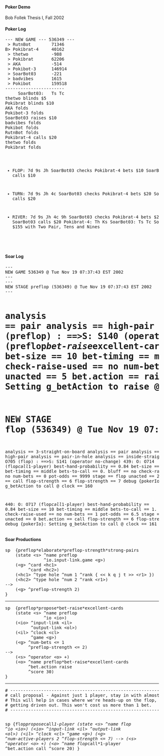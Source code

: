 #### Poker Demo

Bob Follek
Thesis I, Fall 2002<br>

<h4>Poker Log</h4>
<pre>
--- NEW GAME --- 536349 ---
 > RutnBot        71346
B> Pokibrat-4     40162
 > thetwo         -988
 > Pokibrat       62206
 > AKA            -514
 > Pokibot-3      146914
 > SoarBot03      -221
 > badvibes       1615
 > Pokibot        159518
-----------------------
     SoarBot03:   Ts Tc
thetwo blinds $5
Pokibrat blinds $10
AKA folds
Pokibot-3 folds
SoarBot03 raises $10
badvibes folds
Pokibot folds
RutnBot folds
Pokibrat-4 calls $20
thetwo folds
Pokibrat folds

 * FLOP:   7d 9s Jh
SoarBot03 checks
Pokibrat-4 bets $10
SoarBot03 calls $10

 * TURN:   7d 9s Jh 4c
SoarBot03 checks
Pokibrat-4 bets $20
SoarBot03 calls $20

 * RIVER:  7d 9s Jh 4c 9h
SoarBot03 checks
Pokibrat-4 bets $20
SoarBot03 calls $20
     Pokibrat-4:   Th Ks
     SoarBot03:   Ts Tc
SoarBot03 wins $155 with Two Pair, Tens and Nines
</pre>

<h4>Soar Log</h4>
<pre>
---
NEW GAME 536349 @ Tue Nov 19 07:37:43 EST 2002
---
---
NEW STAGE preflop (536349) @ Tue Nov 19 07:37:43 EST 2002
---

analysis == pair
analysis == high-pair
analysis == pair-in-hole
   434:    O: O699 (preflop)
      :    ==>S: S140 (operator no-change)
   436:       O: O704 (preflop*bet-raise*excellent-cards)
best-hand-probability == 0
bet-size == 10
bet-timing == middle
bets-to-call == 1.
bluff == no
check-raise-used == no
num-bets == 1
pot-odds == 1.5
stage == preflop
unacted == 5
bet.action == raise
preflop-strength == 2
debug {pokerIo}: Setting g_betAction to raise @ clock == 159
=============================================================
NEW STAGE flop (536349) @ Tue Nov 19 07:37:44 EST 2002
=============================================================

analysis == 3-straight-on-board
analysis == pair
analysis == high-pair
analysis == pair-in-hole
analysis == inside-straight
   437:    O: O705 (flop)
      :    ==>S: S141 (operator no-change)
   439:       O: O714 (flop*call*1-player)
best-hand-probability == 0.84
bet-size == 10
bet-timing == middle
bets-to-call == 0.
bluff == no
check-raise-used == no
num-bets == 0
pot-odds == 9999
stage == flop
unacted == 2
bet.action == call
flop-strength == 6
flop-strength == 7
debug {pokerIo}: Setting g_betAction to call @ clock == 160

   440:       O: O717 (flop*call*1-player)
best-hand-probability == 0.84
bet-size == 10
bet-timing == middle
bets-to-call == 1.
bluff == no
check-raise-used == no
num-bets == 1
pot-odds == 6.5
stage == flop
unacted == 0
bet.action == call
flop-strength == 6
flop-strength == 7
debug {pokerIo}: Setting g_betAction to call @ clock == 161
</pre>

<h4>Soar Productions</h4>

<pre>
sp  {preflop*elaborate*preflop-strength*strong-pairs
    (state &lt;s&gt; ^name preflop
               ^io.input-link.game &lt;g&gt;)
    (&lt;g&gt; ^card &lt;hc1&gt;
         ^card &lt;hc2&gt;)
    (&lt;hc1&gt; ^type hole ^num 1 ^rank { &lt;&lt; k q j t &gt;&gt; &lt;r1&gt; })
    (&lt;hc2&gt; ^type hole ^num 2 ^rank &lt;r1&gt;)
--&gt;
    (&lt;g&gt; ^preflop-strength 2)
}
</pre>
<hr>
<pre>
sp  {preflop*propose*bet-raise*excellent-cards
    (state &lt;s&gt; ^name preflop
               ^io &lt;io&gt;)
    (&lt;io&gt; ^input-link &lt;il&gt;
          ^output-link &lt;ol&gt;)
    (&lt;il&gt; ^clock &lt;cl&gt;
          ^game &lt;g&gt;)
    (&lt;g&gt; ^num-bets &lt;= 1
         ^preflop-strength &lt;= 2)
--&gt;
    (&lt;s&gt; ^operator &lt;o&gt; +)
    (&lt;o&gt; ^name preflop*bet-raise*excellent-cards
         ^bet.action raise
         ^score 30)
}
</pre>
<hr>
<pre>
# --------------------------------------------------------------------
# call proposal - Against just 1 player, stay in with almost anything.
# This will help in cases where we're heads-up on the flop, and we're
# getting driven out. This won't cost us more than 1 bet.
# --------------------------------------------------------------------

sp  {flop*propose*call*1-player
    (state &lt;s&gt; ^name flop
               ^io &lt;io&gt;)
    (&lt;io&gt; ^input-link &lt;il&gt;
          ^output-link &lt;ol&gt;)
    (&lt;il&gt; ^clock &lt;cl&gt;
          ^game &lt;g&gt;)
    (&lt;g&gt; ^num-active-players 2
         ^flop-strength &lt;= 7)
--&gt;
    (&lt;s&gt; ^operator &lt;o&gt; +)
    (&lt;o&gt; ^name flop*call*1-player
         ^bet.action call
         ^score 20)
}
</pre>
</body>